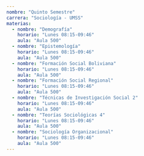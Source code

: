 ```yaml
---
nombre: "Quinto Semestre"
carrera: "Sociología - UMSS"
materias:
  - nombre: "Demografía"
    horario: "Lunes 08:15-09:46"
    aula: "Aula 500"
  - nombre: "Epistemología"
    horario: "Lunes 08:15-09:46"
    aula: "Aula 500"
  - nombre: "Formación Social Boliviana"
    horario: "Lunes 08:15-09:46"
    aula: "Aula 500"
  - nombre: "Formación Social Regional"
    horario: "Lunes 08:15-09:46"
    aula: "Aula 500"
  - nombre: "Técnicas de Investigación Social 2"
    horario: "Lunes 08:15-09:46"
    aula: "Aula 500"
  - nombre: "Teorías Sociológicas 4"
    horario: "Lunes 08:15-09:46"
    aula: "Aula 500"
  - nombre: "Sociología Organizacional"
    horario: "Lunes 08:15-09:46"
    aula: "Aula 500"
---
```

